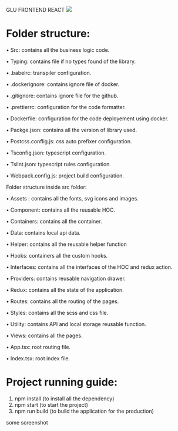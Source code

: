 GLU FRONTEND REACT
<img src="./screenshot/home.png" />

<h1>Folder structure:</h1>
<p>• Src: contains all the business logic code.</p>
<p>• Typing: contains file if no types found of the library.</p>
<p>• .babelrc: transpiler configuration.</p>
<p>• .dockerignore: contains ignore file of docker.</p>
<p>• .gitignore: contains ignore file for the github.</p>
<p>• .prettierrc: configuration for the code formatter.</p>
<p>• Dockerfile: configuration for the code deployement using docker.</p>
<p>• Packge.json: contains all the version of library used.</p>
<p>• Postcss.conflig.js: css auto prefixer configuration.</p>
<p>• Tsconfig.json: typescript configuration.</p>
<p>• Tslint.json: typescript rules configuration.</p>
<p>• Webpack.config.js: project build configuration.</p>
Folder structure inside src folder:</p>
<p>• Assets : contains all the fonts, svg icons and images.</p>
<p>• Component: contains all the reusable HOC.</p>
<p>• Containers: contains all the container.</p>
<p>• Data: contains local api data.</p>
<p>• Helper: contains all the reusable helper function</p>
<p>• Hooks: containers all the custom hooks.</p>
<p>• Interfaces: contains all the interfaces of the HOC and redux action.</p>
<p>• Providers: contains reusable navigation drawer.</p>
<p>• Redux: contains all the state of the application.</p>
<p>• Routes: contains all the routing of the pages.</p>
<p>• Styles: contains all the scss and css file.</p>
<p>• Utility: contains API and local storage reusable function.</p>
<p>• Views: contains all the pages.</p>
<p>• App.tsx: root routing file.</p>
<p>• Index.tsx: root index file.</p>

<h1> Project running guide:</h1>

1. npm install
   (to install all the dependency)
2. npm start
   (to start the project)
3. npm run build
   (to build the application for the production)

some screenshot
